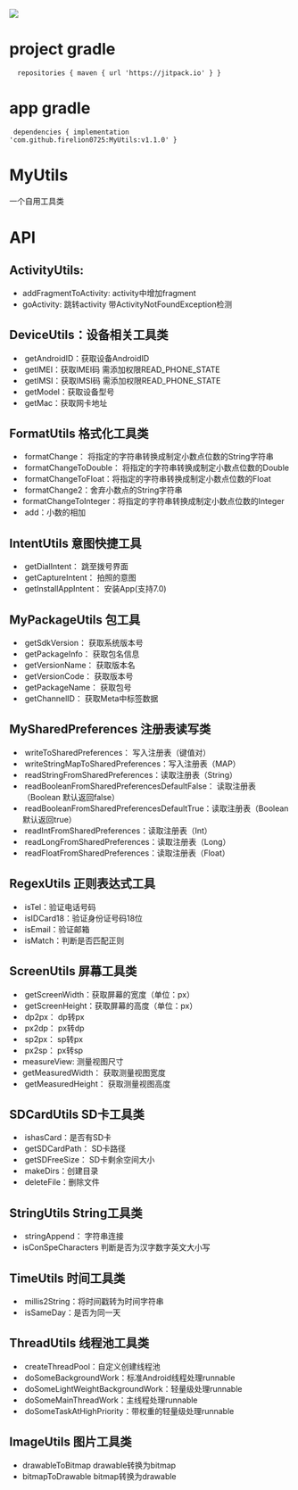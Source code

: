 [![](https://jitpack.io/v/firelion0725/MyUtils.svg)](https://jitpack.io/#firelion0725/MyUtils)
# project gradle
`   repositories {
      maven { url 'https://jitpack.io' }
     }
     `
# app gradle
`  dependencies {
       implementation 'com.github.firelion0725:MyUtils:v1.1.0'
    }
`


# MyUtils
一个自用工具类

# API
##  ActivityUtils:
*  addFragmentToActivity: activity中增加fragment
*  goActivity: 跳转activity 带ActivityNotFoundException检测

##  DeviceUtils：设备相关工具类
*  getAndroidID：获取设备AndroidID
*  getIMEI：获取IMEI码 需添加权限READ_PHONE_STATE
*  getIMSI：获取IMSI码 需添加权限READ_PHONE_STATE
*  getModel：获取设备型号
*  getMac：获取网卡地址
  
##  FormatUtils 格式化工具类
*  formatChange： 将指定的字符串转换成制定小数点位数的String字符串
*  formatChangeToDouble： 将指定的字符串转换成制定小数点位数的Double
*  formatChangeToFloat：将指定的字符串转换成制定小数点位数的Float
*  formatChange2：舍弃小数点的String字符串
*  formatChangeToInteger：将指定的字符串转换成制定小数点位数的Integer
*  add：小数的相加
##  IntentUtils 意图快捷工具
*  getDialIntent： 跳至拨号界面
*  getCaptureIntent： 拍照的意图
*  getInstallAppIntent： 安装App(支持7.0)
## MyPackageUtils 包工具
*  getSdkVersion： 获取系统版本号
*  getPackageInfo： 获取包名信息
*  getVersionName： 获取版本名
*  getVersionCode： 获取版本号
*  getPackageName： 获取包号
*  getChannelID： 获取Meta中标签数据
## MySharedPreferences 注册表读写类
*  writeToSharedPreferences： 写入注册表（键值对）
*  writeStringMapToSharedPreferences：写入注册表（MAP）
*  readStringFromSharedPreferences：读取注册表（String）
*  readBooleanFromSharedPreferencesDefaultFalse： 读取注册表（Boolean 默认返回false）
*  readBooleanFromSharedPreferencesDefaultTrue：读取注册表（Boolean 默认返回true）
*  readIntFromSharedPreferences：读取注册表（Int）
*  readLongFromSharedPreferences：读取注册表（Long）
*  readFloatFromSharedPreferences：读取注册表（Float）
## RegexUtils 正则表达式工具
*  isTel：验证电话号码
*  isIDCard18：验证身份证号码18位
*  isEmail：验证邮箱
*  isMatch：判断是否匹配正则
## ScreenUtils 屏幕工具类
*  getScreenWidth：获取屏幕的宽度（单位：px）
*  getScreenHeight：获取屏幕的高度（单位：px）
*  dp2px： dp转px
*  px2dp： px转dp
*  sp2px： sp转px
*  px2sp： px转sp
*  measureView: 测量视图尺寸
*  getMeasuredWidth： 获取测量视图宽度
*  getMeasuredHeight： 获取测量视图高度
## SDCardUtils SD卡工具类
*  ishasCard：是否有SD卡
*  getSDCardPath： SD卡路径
*  getSDFreeSize： SD卡剩余空间大小
*  makeDirs：创建目录
*  deleteFile：删除文件
## StringUtils String工具类
*  stringAppend： 字符串连接
*  isConSpeCharacters 判断是否为汉字数字英文大小写
## TimeUtils 时间工具类
*  millis2String：将时间戳转为时间字符串
*  isSameDay：是否为同一天
## ThreadUtils 线程池工具类
*  createThreadPool：自定义创建线程池
*  doSomeBackgroundWork：标准Android线程处理runnable
*  doSomeLightWeightBackgroundWork：轻量级处理runnable
*  doSomeMainThreadWork：主线程处理runnable
*  doSomeTaskAtHighPriority：带权重的轻量级处理runnable
## ImageUtils 图片工具类
* drawableToBitmap drawable转换为bitmap
* bitmapToDrawable bitmap转换为drawable
